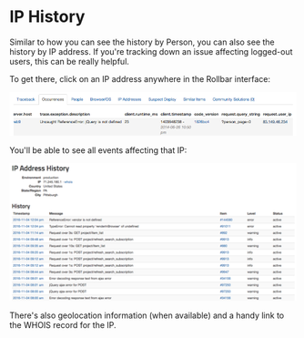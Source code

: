 # IP History

Similar to how you can see the history by Person, you can also see the history by IP address. If you're tracking down an issue affecting logged-out users, this can be really helpful.

To get there, click on an IP address anywhere in the Rollbar interface:

![](../images/guides/ip-history/ip-history1.png)

You'll be able to see all events affecting that IP:

![](../images/guides/ip-history/ip-history2.png)

There's also geolocation information (when available) and a handy link to the WHOIS record for the IP.
